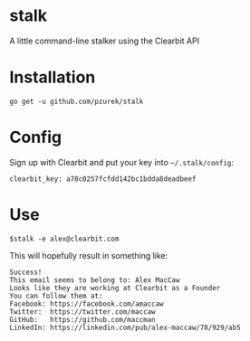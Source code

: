 # stalk
A little command-line stalker using the Clearbit API

# Installation

```
go get -u github.com/pzurek/stalk
```

# Config

Sign up with Clearbit and put your key into `~/.stalk/config`:

```
clearbit_key: a78c0257fcfdd142bc1bdda8deadbeef
```

# Use

```
$stalk -e alex@clearbit.com
```

This will hopefully result in something like:

```
Success!
This email seems to belong to: Alex MacCaw
Looks like they are working at Clearbit as a Founder
You can follow them at:
Facebook: https://facebook.com/amaccaw
Twitter:  https://twitter.com/maccaw
GitHub:   https://github.com/maccman
LinkedIn: https://linkedin.com/pub/alex-maccaw/78/929/ab5
```
